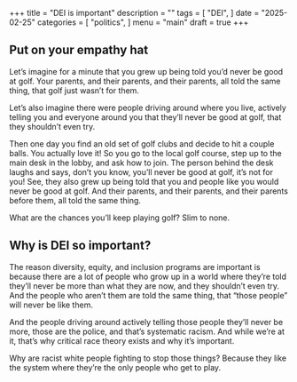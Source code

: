 +++
title = "DEI is important"
description = ""
tags = [
    "DEI",
]
date = "2025-02-25"
categories = [
    "politics",
]
menu = "main"
draft = true
+++

## Put on your empathy hat

Let’s imagine for a minute that you grew up being told you’d never be good at golf.  Your parents, and their parents, and their parents, all told the same thing, that golf just wasn’t for them.

Let’s also imagine there were people driving around where you live, actively telling you and everyone around you that they’ll never be good at golf, that they shouldn’t even try.

Then one day you find an old set of golf clubs and decide to hit a couple balls.  You actually love it!  So you go to the local golf course, step up to the main desk in the lobby, and ask how to join.  The person behind the desk laughs and says, don’t you know, you’ll never be good at golf, it’s not for you!  See, they also grew up being told that you and people like you would never be good at golf.  And their parents, and their parents, and their parents before them, all told the same thing.

What are the chances you’ll keep playing golf?  Slim to none.

## Why is DEI so important?

The reason diversity, equity, and inclusion programs are important is because there are a lot of people who grow up in a world where they’re told they’ll never be more than what they are now, and they shouldn’t even try.  And the people who aren’t them are told the same thing, that “those people” will never be like them.

And the people driving around actively telling those people they’ll never be more, those are the police, and that’s systematic racism.  And while we’re at it, that’s why critical race theory exists and why it’s important.

Why are racist white people fighting to stop those things?  Because they like the system where they’re the only people who get to play.
